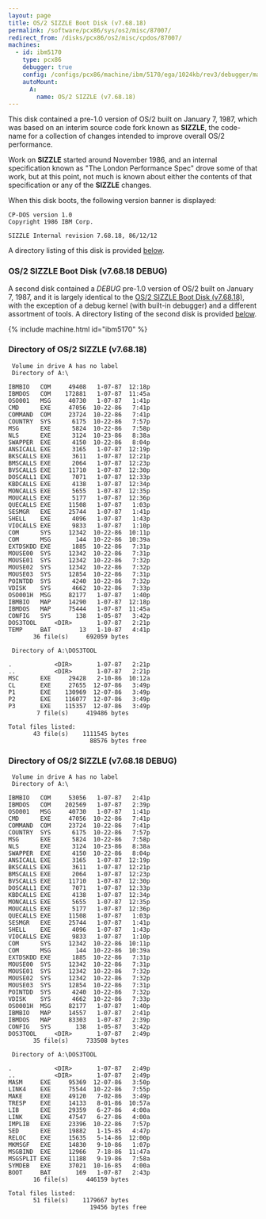 ```yaml
---
layout: page
title: OS/2 SIZZLE Boot Disk (v7.68.18)
permalink: /software/pcx86/sys/os2/misc/87007/
redirect_from: /disks/pcx86/os2/misc/cpdos/87007/
machines:
  - id: ibm5170
    type: pcx86
    debugger: true
    config: /configs/pcx86/machine/ibm/5170/ega/1024kb/rev3/debugger/machine.xml
    autoMount:
      A:
        name: OS/2 SIZZLE (v7.68.18)
---
```


This disk contained a pre-1.0 version of OS/2 built on January 7, 1987, which was based on an interim
source code fork known as **SIZZLE**, the code-name for a collection of changes intended to improve overall
OS/2 performance.

Work on **SIZZLE** started around November 1986, and an internal specification known as
"The London Performance Spec" drove some of that work, but at this point, not much is known about either the
contents of that specification or any of the **SIZZLE** changes.

When this disk boots, the following version banner is displayed:

	CP-DOS version 1.0
	Copyright 1986 IBM Corp.
	
	SIZZLE Internal revision 7.68.18, 86/12/12

A directory listing of this disk is provided [below](#directory-of-os2-sizzle-boot-disk-v76818).

### OS/2 SIZZLE Boot Disk (v7.68.18 DEBUG)

A second disk contained a *DEBUG* pre-1.0 version of OS/2 built on January 7, 1987, and
it is largely identical to the [OS/2 SIZZLE Boot Disk (v7.68.18)](#directory-of-os2-sizzle-boot-disk-v76818), with
the exception of a debug kernel (with built-in debugger) and a different assortment of tools. 
A directory listing of the second disk is provided [below](#directory-of-os2-sizzle-boot-disk-v76818-debug).

{% include machine.html id="ibm5170" %}

### Directory of OS/2 SIZZLE (v7.68.18)

     Volume in drive A has no label
     Directory of A:\

    IBMBIO   COM     49408   1-07-87  12:18p
    IBMDOS   COM    172881   1-07-87  11:45a
    OSO001   MSG     40730   1-07-87   1:41p
    CMD      EXE     47056  10-22-86   7:41p
    COMMAND  COM     23724  10-22-86   7:41p
    COUNTRY  SYS      6175  10-22-86   7:57p
    MSG      EXE      5824  10-22-86   7:58p
    NLS      EXE      3124  10-23-86   8:38a
    SWAPPER  EXE      4150  10-22-86   8:04p
    ANSICALL EXE      3165   1-07-87  12:19p
    BKSCALLS EXE      3611   1-07-87  12:21p
    BMSCALLS EXE      2064   1-07-87  12:23p
    BVSCALLS EXE     11710   1-07-87  12:30p
    DOSCALL1 EXE      7071   1-07-87  12:33p
    KBDCALLS EXE      4138   1-07-87  12:34p
    MONCALLS EXE      5655   1-07-87  12:35p
    MOUCALLS EXE      5177   1-07-87  12:36p
    QUECALLS EXE     11508   1-07-87   1:03p
    SESMGR   EXE     25744   1-07-87   1:41p
    SHELL    EXE      4096   1-07-87   1:43p
    VIOCALLS EXE      9833   1-07-87   1:10p
    COM      SYS     12342  10-22-86  10:11p
    COM      MSG       144  10-22-86  10:39a
    EXTDSKDD EXE      1885  10-22-86   7:31p
    MOUSE00  SYS     12342  10-22-86   7:31p
    MOUSE01  SYS     12342  10-22-86   7:32p
    MOUSE02  SYS     12342  10-22-86   7:32p
    MOUSE03  SYS     12854  10-22-86   7:31p
    POINTDD  SYS      4240  10-22-86   7:32p
    VDISK    SYS      4662  10-22-86   7:33p
    OSO001H  MSG     82177   1-07-87   1:40p
    IBMBIO   MAP     14290   1-07-87  12:18p
    IBMDOS   MAP     75444   1-07-87  11:45a
    CONFIG   SYS       138   1-05-87   3:42p
    DOS3TOOL     <DIR>       1-07-87   2:21p
    TEMP     BAT        13   1-10-87   4:41p
           36 file(s)     692059 bytes

     Directory of A:\DOS3TOOL

    .            <DIR>       1-07-87   2:21p
    ..           <DIR>       1-07-87   2:21p
    MSC      EXE     29428   2-10-86  10:12a
    CL       EXE     27655  12-07-86   3:49p
    P1       EXE    130969  12-07-86   3:49p
    P2       EXE    116077  12-07-86   3:49p
    P3       EXE    115357  12-07-86   3:49p
            7 file(s)     419486 bytes

    Total files listed:
           43 file(s)    1111545 bytes
                           88576 bytes free

### Directory of OS/2 SIZZLE (v7.68.18 DEBUG)

     Volume in drive A has no label
     Directory of A:\

    IBMBIO   COM     53056   1-07-87   2:41p
    IBMDOS   COM    202569   1-07-87   2:39p
    OSO001   MSG     40730   1-07-87   1:41p
    CMD      EXE     47056  10-22-86   7:41p
    COMMAND  COM     23724  10-22-86   7:41p
    COUNTRY  SYS      6175  10-22-86   7:57p
    MSG      EXE      5824  10-22-86   7:58p
    NLS      EXE      3124  10-23-86   8:38a
    SWAPPER  EXE      4150  10-22-86   8:04p
    ANSICALL EXE      3165   1-07-87  12:19p
    BKSCALLS EXE      3611   1-07-87  12:21p
    BMSCALLS EXE      2064   1-07-87  12:23p
    BVSCALLS EXE     11710   1-07-87  12:30p
    DOSCALL1 EXE      7071   1-07-87  12:33p
    KBDCALLS EXE      4138   1-07-87  12:34p
    MONCALLS EXE      5655   1-07-87  12:35p
    MOUCALLS EXE      5177   1-07-87  12:36p
    QUECALLS EXE     11508   1-07-87   1:03p
    SESMGR   EXE     25744   1-07-87   1:41p
    SHELL    EXE      4096   1-07-87   1:43p
    VIOCALLS EXE      9833   1-07-87   1:10p
    COM      SYS     12342  10-22-86  10:11p
    COM      MSG       144  10-22-86  10:39a
    EXTDSKDD EXE      1885  10-22-86   7:31p
    MOUSE00  SYS     12342  10-22-86   7:31p
    MOUSE01  SYS     12342  10-22-86   7:32p
    MOUSE02  SYS     12342  10-22-86   7:32p
    MOUSE03  SYS     12854  10-22-86   7:31p
    POINTDD  SYS      4240  10-22-86   7:32p
    VDISK    SYS      4662  10-22-86   7:33p
    OSO001H  MSG     82177   1-07-87   1:40p
    IBMBIO   MAP     14557   1-07-87   2:41p
    IBMDOS   MAP     83303   1-07-87   2:39p
    CONFIG   SYS       138   1-05-87   3:42p
    DOS3TOOL     <DIR>       1-07-87   2:49p
           35 file(s)     733508 bytes

     Directory of A:\DOS3TOOL

    .            <DIR>       1-07-87   2:49p
    ..           <DIR>       1-07-87   2:49p
    MASM     EXE     95369  12-07-86   3:50p
    LINK4    EXE     75544  10-22-86   7:55p
    MAKE     EXE     49120   7-02-86   3:49p
    TRESP    EXE     14133   8-01-86  10:57a
    LIB      EXE     29359   6-27-86   4:00a
    LINK     EXE     47547   6-27-86   4:00a
    IMPLIB   EXE     23396  10-22-86   7:57p
    SED      EXE     19882   1-15-85   4:47p
    RELOC    EXE     15635   5-14-86  12:00p
    MKMSGF   EXE     14830   9-10-86   1:07p
    MSGBIND  EXE     12966   7-18-86  11:47a
    MSGSPLIT EXE     11188   9-19-86   7:58a
    SYMDEB   EXE     37021  10-16-85   4:00a
    BOOT     BAT       169   1-07-87   2:43p
           16 file(s)     446159 bytes

    Total files listed:
           51 file(s)    1179667 bytes
                           19456 bytes free

